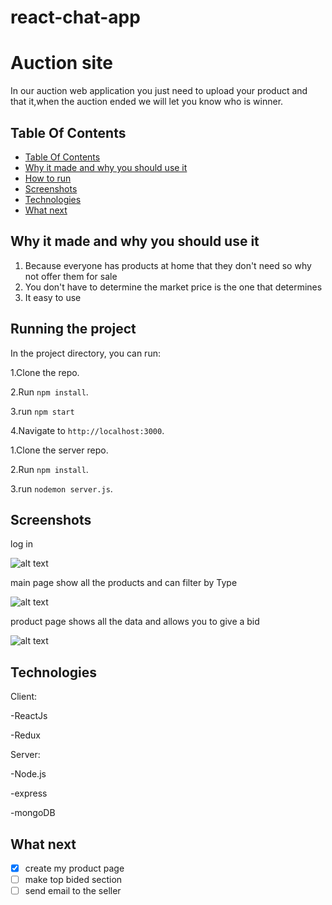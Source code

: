 # react-chat-app
# Auction site

In our auction web application you just need to upload your product and that it,when the auction ended we will let you know who is winner.

## Table Of Contents <a name="Table"></a>
- [Table Of Contents](#Table)
- [Why it made and why you should use it](#why)
- [How to run](#run)
- [Screenshots](#Screenshots)
- [Technologies](#Technologies)
- [What next](#next)


## Why it made and why you should use it <a name="why"></a>
1. Because everyone has products at home that they don't need so why not offer them for sale
2. You don't have to determine the market price is the one that determines
3. It easy to use


## Running the project <a name="run"></a>
In the project directory, you can run:

1.Clone the repo.

2.Run `npm install`.

3.run `npm start`

4.Navigate to `http://localhost:3000`.

1.Clone the server repo.

2.Run `npm install`.

3.run `nodemon server.js`.

## Screenshots <a name="Screenshots"></a>
log in

![alt text](https://res.cloudinary.com/dptzubs72/image/upload/v1666168462/2022-10-19_1_tacy2m.png)



main page show all the products and can filter by Type


![alt text](https://res.cloudinary.com/dptzubs72/image/upload/v1666168701/2022-10-19_5_jnr0og.png)


product page shows all the data and allows you to give a bid 

![alt text](https://res.cloudinary.com/dptzubs72/image/upload/v1666169269/2022-10-19_6_gnrcyb.png)

## Technologies <a name="Technologies"></a>
   Client:
   
   -ReactJs
   
   -Redux
   
   Server:
   
   -Node.js
   
   -express
   
   -mongoDB
   
## What next <a name="next"></a>
- [x] create my product page
- [ ] make top bided section
- [ ] send email to the seller
